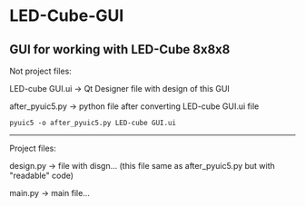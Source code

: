 # LED-Cube-GUI
## GUI for working with LED-Cube 8x8x8

Not project files:

LED-cube GUI.ui -> Qt Designer file with design of this GUI 

after_pyuic5.py -> python file after converting LED-cube GUI.ui file
```
pyuic5 -o after_pyuic5.py LED-cube GUI.ui
```
---
Project files:

design.py -> file with disgn... (this file same as after_pyuic5.py but with "readable" code)

main.py -> main file...
